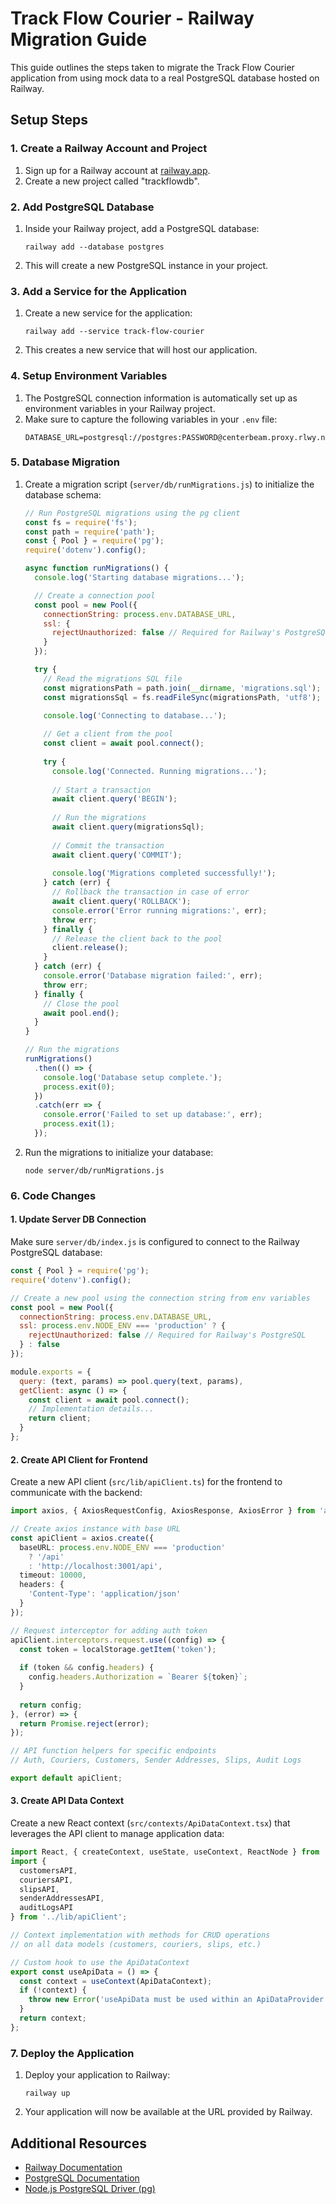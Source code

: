 # Track Flow Courier - Railway Migration Guide

This guide outlines the steps taken to migrate the Track Flow Courier application from using mock data to a real PostgreSQL database hosted on Railway.

## Setup Steps

### 1. Create a Railway Account and Project

1. Sign up for a Railway account at [railway.app](https://railway.app/).
2. Create a new project called "trackflowdb".

### 2. Add PostgreSQL Database

1. Inside your Railway project, add a PostgreSQL database:
   ```
   railway add --database postgres
   ```
2. This will create a new PostgreSQL instance in your project.

### 3. Add a Service for the Application

1. Create a new service for the application:
   ```
   railway add --service track-flow-courier
   ```
2. This creates a new service that will host our application.

### 4. Setup Environment Variables

1. The PostgreSQL connection information is automatically set up as environment variables in your Railway project.
2. Make sure to capture the following variables in your `.env` file:
   ```
   DATABASE_URL=postgresql://postgres:PASSWORD@centerbeam.proxy.rlwy.net:PORT/railway
   ```

### 5. Database Migration

1. Create a migration script (`server/db/runMigrations.js`) to initialize the database schema:
   ```javascript
   // Run PostgreSQL migrations using the pg client
   const fs = require('fs');
   const path = require('path');
   const { Pool } = require('pg');
   require('dotenv').config();

   async function runMigrations() {
     console.log('Starting database migrations...');

     // Create a connection pool
     const pool = new Pool({
       connectionString: process.env.DATABASE_URL,
       ssl: {
         rejectUnauthorized: false // Required for Railway's PostgreSQL
       }
     });

     try {
       // Read the migrations SQL file
       const migrationsPath = path.join(__dirname, 'migrations.sql');
       const migrationsSql = fs.readFileSync(migrationsPath, 'utf8');

       console.log('Connecting to database...');
       
       // Get a client from the pool
       const client = await pool.connect();
       
       try {
         console.log('Connected. Running migrations...');
         
         // Start a transaction
         await client.query('BEGIN');
         
         // Run the migrations
         await client.query(migrationsSql);
         
         // Commit the transaction
         await client.query('COMMIT');
         
         console.log('Migrations completed successfully!');
       } catch (err) {
         // Rollback the transaction in case of error
         await client.query('ROLLBACK');
         console.error('Error running migrations:', err);
         throw err;
       } finally {
         // Release the client back to the pool
         client.release();
       }
     } catch (err) {
       console.error('Database migration failed:', err);
       throw err;
     } finally {
       // Close the pool
       await pool.end();
     }
   }

   // Run the migrations
   runMigrations()
     .then(() => {
       console.log('Database setup complete.');
       process.exit(0);
     })
     .catch(err => {
       console.error('Failed to set up database:', err);
       process.exit(1);
     });
   ```

2. Run the migrations to initialize your database:
   ```
   node server/db/runMigrations.js
   ```

### 6. Code Changes

#### 1. Update Server DB Connection

Make sure `server/db/index.js` is configured to connect to the Railway PostgreSQL database:

```javascript
const { Pool } = require('pg');
require('dotenv').config();

// Create a new pool using the connection string from env variables
const pool = new Pool({
  connectionString: process.env.DATABASE_URL,
  ssl: process.env.NODE_ENV === 'production' ? {
    rejectUnauthorized: false // Required for Railway's PostgreSQL
  } : false
});

module.exports = {
  query: (text, params) => pool.query(text, params),
  getClient: async () => {
    const client = await pool.connect();
    // Implementation details...
    return client;
  }
};
```

#### 2. Create API Client for Frontend

Create a new API client (`src/lib/apiClient.ts`) for the frontend to communicate with the backend:

```typescript
import axios, { AxiosRequestConfig, AxiosResponse, AxiosError } from 'axios';

// Create axios instance with base URL
const apiClient = axios.create({
  baseURL: process.env.NODE_ENV === 'production' 
    ? '/api' 
    : 'http://localhost:3001/api',
  timeout: 10000,
  headers: {
    'Content-Type': 'application/json'
  }
});

// Request interceptor for adding auth token
apiClient.interceptors.request.use((config) => {
  const token = localStorage.getItem('token');
  
  if (token && config.headers) {
    config.headers.Authorization = `Bearer ${token}`;
  }
  
  return config;
}, (error) => {
  return Promise.reject(error);
});

// API function helpers for specific endpoints
// Auth, Couriers, Customers, Sender Addresses, Slips, Audit Logs

export default apiClient;
```

#### 3. Create API Data Context

Create a new React context (`src/contexts/ApiDataContext.tsx`) that leverages the API client to manage application data:

```typescript
import React, { createContext, useState, useContext, ReactNode } from 'react';
import { 
  customersAPI, 
  couriersAPI, 
  slipsAPI, 
  senderAddressesAPI,
  auditLogsAPI
} from '../lib/apiClient';

// Context implementation with methods for CRUD operations
// on all data models (customers, couriers, slips, etc.)

// Custom hook to use the ApiDataContext
export const useApiData = () => {
  const context = useContext(ApiDataContext);
  if (!context) {
    throw new Error('useApiData must be used within an ApiDataProvider');
  }
  return context;
};
```

### 7. Deploy the Application

1. Deploy your application to Railway:
   ```
   railway up
   ```

2. Your application will now be available at the URL provided by Railway.

## Additional Resources

- [Railway Documentation](https://docs.railway.app/)
- [PostgreSQL Documentation](https://www.postgresql.org/docs/)
- [Node.js PostgreSQL Driver (pg)](https://node-postgres.com/)
